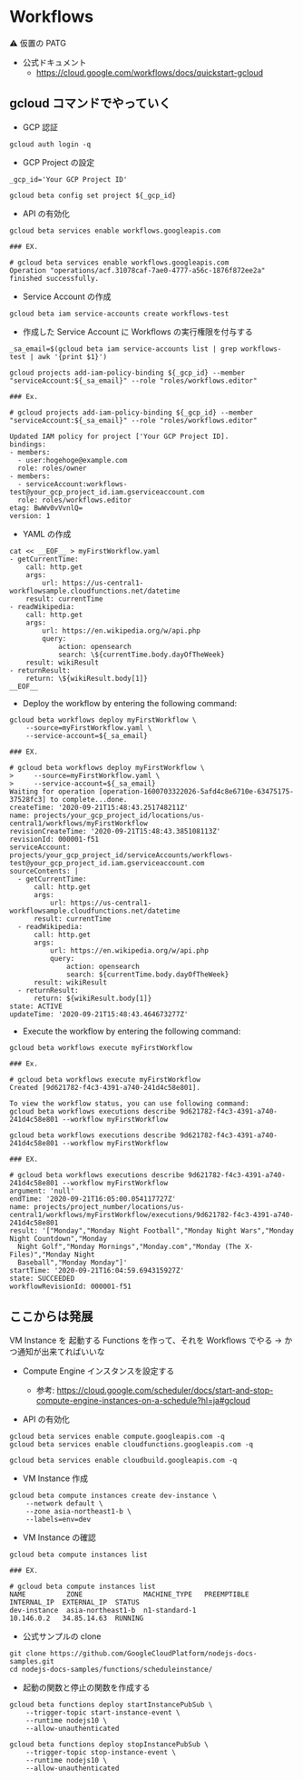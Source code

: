 # Workflows

:warning: 仮置の PATG

+ 公式ドキュメント
  + https://cloud.google.com/workflows/docs/quickstart-gcloud

## gcloud コマンドでやっていく

+ GCP 認証

```
gcloud auth login -q
```

+ GCP Project の設定

```
_gcp_id='Your GCP Project ID'

gcloud beta config set project ${_gcp_id}
```

+ API の有効化

```
gcloud beta services enable workflows.googleapis.com
```
```
### EX.

# gcloud beta services enable workflows.googleapis.com
Operation "operations/acf.31078caf-7ae0-4777-a56c-1876f872ee2a" finished successfully.
```

+ Service Account の作成

```
gcloud beta iam service-accounts create workflows-test
```

+ 作成した Service Account に Workflows の実行権限を付与する

```
_sa_email=$(gcloud beta iam service-accounts list | grep workflows-test | awk '{print $1}')

gcloud projects add-iam-policy-binding ${_gcp_id} --member "serviceAccount:${_sa_email}" --role "roles/workflows.editor"
```
```
### Ex.

# gcloud projects add-iam-policy-binding ${_gcp_id} --member "serviceAccount:${_sa_email}" --role "roles/workflows.editor"

Updated IAM policy for project ['Your GCP Project ID].
bindings:
- members:
  - user:hogehoge@example.com
  role: roles/owner
- members:
  - serviceAccount:workflows-test@your_gcp_project_id.iam.gserviceaccount.com
  role: roles/workflows.editor
etag: BwWv0vVvnlQ=
version: 1
```

+ YAML の作成


```
cat << __EOF__ > myFirstWorkflow.yaml
- getCurrentTime:
    call: http.get
    args:
        url: https://us-central1-workflowsample.cloudfunctions.net/datetime
    result: currentTime
- readWikipedia:
    call: http.get
    args:
        url: https://en.wikipedia.org/w/api.php
        query:
            action: opensearch
            search: \${currentTime.body.dayOfTheWeek}
    result: wikiResult
- returnResult:
    return: \${wikiResult.body[1]}
__EOF__
```


+ Deploy the workflow by entering the following command:

```
gcloud beta workflows deploy myFirstWorkflow \
    --source=myFirstWorkflow.yaml \
    --service-account=${_sa_email}
```
```
### EX.

# gcloud beta workflows deploy myFirstWorkflow \
>     --source=myFirstWorkflow.yaml \
>     --service-account=${_sa_email}
Waiting for operation [operation-1600703322026-5afd4c8e6710e-63475175-37528fc3] to complete...done.
createTime: '2020-09-21T15:48:43.251748211Z'
name: projects/your_gcp_project_id/locations/us-central1/workflows/myFirstWorkflow
revisionCreateTime: '2020-09-21T15:48:43.385108113Z'
revisionId: 000001-f51
serviceAccount: projects/your_gcp_project_id/serviceAccounts/workflows-test@your_gcp_project_id.iam.gserviceaccount.com
sourceContents: |
  - getCurrentTime:
      call: http.get
      args:
          url: https://us-central1-workflowsample.cloudfunctions.net/datetime
      result: currentTime
  - readWikipedia:
      call: http.get
      args:
          url: https://en.wikipedia.org/w/api.php
          query:
              action: opensearch
              search: ${currentTime.body.dayOfTheWeek}
      result: wikiResult
  - returnResult:
      return: ${wikiResult.body[1]}
state: ACTIVE
updateTime: '2020-09-21T15:48:43.464673277Z'
```


+ Execute the workflow by entering the following command:

```
gcloud beta workflows execute myFirstWorkflow
```
```
### Ex.

# gcloud beta workflows execute myFirstWorkflow
Created [9d621782-f4c3-4391-a740-241d4c58e801].

To view the workflow status, you can use following command:
gcloud beta workflows executions describe 9d621782-f4c3-4391-a740-241d4c58e801 --workflow myFirstWorkflow
```

```
gcloud beta workflows executions describe 9d621782-f4c3-4391-a740-241d4c58e801 --workflow myFirstWorkflow
```
```
### EX.

# gcloud beta workflows executions describe 9d621782-f4c3-4391-a740-241d4c58e801 --workflow myFirstWorkflow
argument: 'null'
endTime: '2020-09-21T16:05:00.054117727Z'
name: projects/project_number/locations/us-central1/workflows/myFirstWorkflow/executions/9d621782-f4c3-4391-a740-241d4c58e801
result: '["Monday","Monday Night Football","Monday Night Wars","Monday Night Countdown","Monday
  Night Golf","Monday Mornings","Monday.com","Monday (The X-Files)","Monday Night
  Baseball","Monday Monday"]'
startTime: '2020-09-21T16:04:59.694315927Z'
state: SUCCEEDED
workflowRevisionId: 000001-f51
```


## ここからは発展

VM Instance を 起動する Functions を作って、それを Workflows でやる -> かつ通知が出来てればいいな

+ Compute Engine インスタンスを設定する
  + 参考: https://cloud.google.com/scheduler/docs/start-and-stop-compute-engine-instances-on-a-schedule?hl=ja#gcloud


+ API の有効化

```
gcloud beta services enable compute.googleapis.com -q
gcloud beta services enable cloudfunctions.googleapis.com -q

gcloud beta services enable cloudbuild.googleapis.com -q

```



+ VM Instance 作成

```
gcloud beta compute instances create dev-instance \
    --network default \
    --zone asia-northeast1-b \
    --labels=env=dev
```


+ VM Instance の確認

```
gcloud beta compute instances list
```
```
### EX.

# gcloud beta compute instances list
NAME          ZONE               MACHINE_TYPE   PREEMPTIBLE  INTERNAL_IP  EXTERNAL_IP  STATUS
dev-instance  asia-northeast1-b  n1-standard-1               10.146.0.2   34.85.14.63  RUNNING
```


+ 公式サンプルの clone

```
git clone https://github.com/GoogleCloudPlatform/nodejs-docs-samples.git
cd nodejs-docs-samples/functions/scheduleinstance/
```

+ 起動の関数と停止の関数を作成する

```
gcloud beta functions deploy startInstancePubSub \
    --trigger-topic start-instance-event \
    --runtime nodejs10 \
    --allow-unauthenticated
```
```
gcloud beta functions deploy stopInstancePubSub \
    --trigger-topic stop-instance-event \
    --runtime nodejs10 \
    --allow-unauthenticated
```


